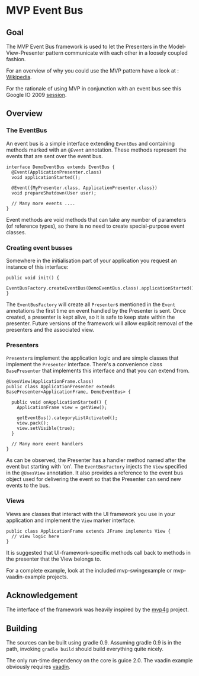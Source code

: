 MVP Event Bus
=============

Goal
----

The MVP Event Bus framework is used to let the Presenters in the Model-View-Presenter pattern communicate with each other in a loosely coupled fashion.

For an overview of why you could use the MVP pattern have a look at : [Wikipedia](http://en.wikipedia.org/wiki/Model-view-presenter).

For the rationale of using MVP in conjunction with an event bus see this Google IO 2009 [session](http://code.google.com/events/io/2009/sessions/GoogleWebToolkitBestPractices.html).

Overview
--------

### The EventBus

An event bus is a simple interface extending `EventBus` and containing methods marked with an `@Event` annotation. These methods represent the events that are sent over the event bus.

    interface DemoEventBus extends EventBus {
      @Event(ApplicationPresenter.class)
      void applicationStarted();

      @Event({MyPresenter.class, ApplicationPresenter.class})
      void prepareShutdown(User user);

      // Many more events ....
    }

Event methods are void methods that can take any number of parameters (of reference types), so there is no need to create special-purpose event classes.

### Creating event busses

Somewhere in the initialisation part of your application you request an instance of this interface:

    public void init() {
      EventBusFactory.createEventBus(DemoEventBus.class).applicationStarted();
    }

The `EventBusFactory` will create all `Presenter`s mentioned in the `Event` annotations the first time en event handled by the Presenter is sent. Once created, a presenter is kept alive, so it is safe to keep state within the presenter. Future versions of the framework will allow explicit removal of the presenters and the associated view.

### Presenters

`Presenter`s implement the application logic and are simple classes that implement the `Presenter` interface. There's a convenience class `BasePresenter` that implements this interface and that you can extend from.

    @UsesView(ApplicationFrame.class)
    public class ApplicationPresenter extends BasePresenter<ApplicationFrame, DemoEventBus> {

      public void onApplicationStarted() {
        ApplicationFrame view = getView();

        getEventBus().categoryListActivated();
        view.pack();
        view.setVisible(true);
      }
   
      // Many more event handlers
    }

As can be observed, the Presenter has a handler method named after the event but starting with 'on'. The `EventBusFactory` injects the `View` specified in the `@UsesView` annotation. It also provides a reference to the event bus object used for delivering the event so that the Presenter can send new events to the bus.

### Views

Views are classes that interact with the UI framework you use in your application and implement the `View` marker interface.

    public class ApplicationFrame extends JFrame implements View {
      // view logic here
    }

It is suggested that UI-framework-specific methods call back to methods in the presenter that the View belongs to.

For a complete example, look at the included mvp-swingexample or mvp-vaadin-example projects.

## Acknowledgement

The interface of the framework was heavily inspired by the [mvp4g](http://code.google.com/p/mvp4g/) project.

Building
--------

The sources can be built using gradle 0.9. Assuming gradle 0.9 is in the path, invoking `gradle build` should build everything quite nicely.

The only run-time dependency on the core is guice 2.0. The vaadin example obviously requires [vaadin](http://www.vaadin.com/).